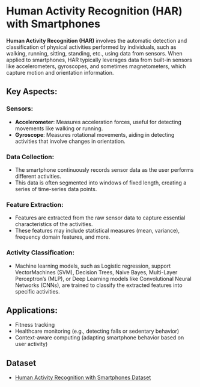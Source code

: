 # Human Activity Recognition (HAR) with Smartphones

**Human Activity Recognition (HAR)** involves the automatic detection and classification of physical activities performed by individuals, such as walking, running, sitting, standing, etc., using data from sensors. When applied to smartphones, HAR typically leverages data from built-in sensors like accelerometers, gyroscopes, and sometimes magnetometers, which capture motion and orientation information.

## Key Aspects:

### Sensors:

- **Accelerometer**: Measures acceleration forces, useful for detecting movements like walking or running.
- **Gyroscope**: Measures rotational movements, aiding in detecting activities that involve changes in orientation.

### Data Collection:

- The smartphone continuously records sensor data as the user performs different activities.
- This data is often segmented into windows of fixed length, creating a series of time-series data points.

### Feature Extraction:

- Features are extracted from the raw sensor data to capture essential characteristics of the activities.
- These features may include statistical measures (mean, variance), frequency domain features, and more.

### Activity Classification:

- Machine learning models, such as Logistic regression, support VectorMachines (SVM), Decision Trees, Naive Bayes, Multi-Layer Perceptron’s (MLP), or Deep Learning models like Convolutional Neural Networks (CNNs), are trained to classify the extracted features into specific activities.

## Applications:

- Fitness tracking
- Healthcare monitoring (e.g., detecting falls or sedentary behavior)
- Context-aware computing (adapting smartphone behavior based on user activity)


## Dataset

- [Human Activity Recognition with Smartphones Dataset](https://www.kaggle.com/datasets/uciml/human-activity-recognition-with-smartphones?resource=download)
